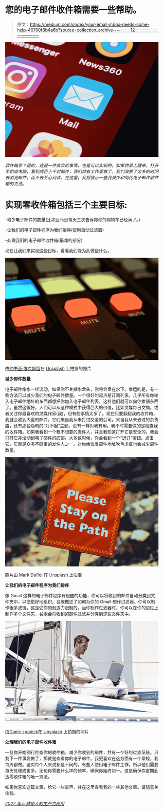 # 您的电子邮件收件箱需要一些帮助。

> 原文：<https://medium.com/codex/your-email-inbox-needs-some-help-40700f8b4a6b?source=collection_archive---------12----------------------->

![](img/311371cf18621c4e675c17de38df9191.png)

*收件箱零？是的，这是一件真实的事情，也是可以实现的。如果你早上醒来，打开手机或电脑，看到成百上千封邮件，我们就有工作要做了。我们浪费了太多的时间去浏览邮件，而不去关心阅读。在这里，我将展示一些我减少和简化电子邮件收件箱的方法。*

# 实现零收件箱包括三个主要目标:

-减少电子邮件的数量(比如亚马逊每天三次告诉你你的购物车已经满了。)

-让我们的电子邮件程序为我们排序(使用自动过滤器)

-处理我们的电子邮件收件箱(最难的部分)

现在让我们来实现这些目标，看看我们能为此做些什么。

![](img/fdfd0840ad0bfde4fbf2962c54b9bb38.png)

由[约书亚·埃克斯坦](https://unsplash.com/@dcemr_e?utm_source=medium&utm_medium=referral)在 [Unsplash](https://unsplash.com?utm_source=medium&utm_medium=referral) 上拍摄的照片

**减少邮件数量**

电子邮件像水一样流动，如果你不关掉水龙头，你将会呆在水下。幸运的是，有一些方法可以减少我们的电子邮件数量。一个很好的起点是订阅列表。几乎所有你输入电子邮件地址的东西都想把你加入电子邮件列表，这样他们就可以向你推销东西了。虽然这很好，人们可以从这种模式中获得巨大的价值，比如灵媒每日文摘，或者关注你最喜欢的灵媒作家(我)，但有些事情太多了。现在只要翻翻我的收件箱，我就会收到大量的邮件，它们来自我从未打过交道的公司，来自我从未去过的杂货店，还有那些隐晦的“对不起”主题。没有一样对我有用。我不时需要做的是检查我的收件箱。如果我看到一个我不想要的发件人，并且我知道打开它是安全的，我会打开它并滚动到电子邮件的底部。大多数时候，你会看到一个“退订”按钮。点击它，它就是众多不碍事的发件人之一。对你给谁发邮件地址吹毛求疵也会减少邮件数量。

![](img/31f93bfd55b3cfe99fac141f324cbfa4.png)

照片由 [Mark Duffel](https://unsplash.com/@2mduffel?utm_source=medium&utm_medium=referral) 在 [Unsplash](https://unsplash.com?utm_source=medium&utm_medium=referral) 上拍摄

**让我们的电子邮件程序为我们排序**

像 Gmail 这样的电子邮件程序有很酷的功能，你可以将收到的邮件自动分类到文件夹中，以便更好地组织。谷歌概述了如何为你的 Gmail 制作过滤器。你可以制作很多滤镜，这是受你的创造力限制的。当你制作过滤器时，你可以在你的边栏上制作多个文件夹，谷歌会将收到的邮件过滤并分类到这些文件夹中。

![](img/0be94ff3f9f393b74ac3975f68825df4.png)

由[Damir spanick](https://unsplash.com/@spanic?utm_source=medium&utm_medium=referral)在 [Unsplash](https://unsplash.com?utm_source=medium&utm_medium=referral) 上拍摄的照片

**处理我们的电子邮件收件箱**

一旦你开始例行检查你的收件箱，减少你收到的邮件，并有一个好的过滤系统。只剩下一件事要做了，那就是查看你的电子邮件。我更喜欢在这方面有一个常规，我每周都做。这对每个人来说都是不同的。有些人使用电子邮件工作，所以他们需要每天处理或更多。无论你需要什么样的频率，确保你始终如一。这是确保你定期到达零收件箱的唯一方法。

如果你喜欢这篇文章，给它一些掌声，并在这里查看我的一些其他文章。请随意关注我。

[*2022 年 5 款惊人的生产力应用*](/codex/5-amazing-apps-for-productivity-in-2022-183a3ae6643)